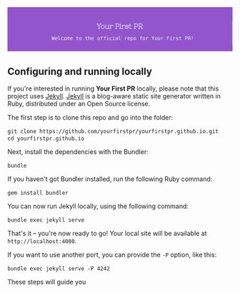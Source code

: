 ![Header](README_header.png)

## Configuring and running locally

If you're interested in running **Your First PR** locally, please note that this project uses [Jekyll](https://jekyllrb.com/). [Jekyll](https://jekyllrb.com/) is a blog-aware static site generator written in Ruby, distributed under an Open Source license.

The first step is to clone this repo and go into the folder:

```
git clone https://github.com/yourfirstpr/yourfirstpr.github.io.git
cd yourfirstpr.github.io
```

Next, install the dependencies with the Bundler:

```
bundle
```

If you haven't got Bundler installed, run the following Ruby command:

```
gem install bundler
```

You can now run Jekyll locally, using the following command:

```
bundle exec jekyll serve
```

That's it – you're now ready to go! Your local site will be available at `http://localhost:4000`.

If you want to use another port, you can provide the `-P` option, like this:

```
bundle exec jekyll serve -P 4242
```

These steps will guide you

